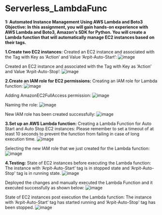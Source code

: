 # Serverless_LambdaFunc

**1: Automated Instance Management Using AWS Lambda and Boto3
Objective: In this assignment, you will gain hands-on experience with AWS Lambda and Boto3, Amazon's SDK for Python. You will create a Lambda function that will automatically manage EC2 instances based on their tags.**

**1.Create two EC2 instances:**
Created an EC2 instance and associated with the Tag with Key as ‘Action’ and Value ‘Arpit-Auto-Start’: 
![image](https://github.com/user-attachments/assets/6d2da873-e455-48a1-9a58-eb97088b7707)

Created an EC2 instance and associated with the Tag with Key as ‘Action’ and Value ‘Arpit-Auto-Stop’:
![image](https://github.com/user-attachments/assets/d62dc35c-ff91-42dc-90ee-0fb477838c3f)

**2.Create an IAM role for EC2 permissions:**
Creating an IAM role for Lambda function:
![image](https://github.com/user-attachments/assets/6cb7a508-04b3-4655-bf0f-2d0446847f3f)

Adding AmazonEC2FullAccess permission:
![image](https://github.com/user-attachments/assets/c4488f70-e719-4f6d-a39c-26e8549b3449)

Naming the role:
![image](https://github.com/user-attachments/assets/ae3e20ef-c1a3-41b5-9729-6bcbab3c307d)

New IAM role has been created successfully:
![image](https://github.com/user-attachments/assets/2a7bdb02-a0e2-4437-9977-18dea6f90e63)

**3.Set up an AWS Lambda function:**
Creating a Lambda Function for Auto Start and Auto Stop EC2 instances: 
Please remember to set a timeout of at least 10 seconds to prevent the function from failing in case of long execution time.
![image](https://github.com/user-attachments/assets/d38b014b-7fe5-4a4f-9c88-b51f39b8ac81)

Selecting the new IAM role that we just created for the Lambda function:
![image](https://github.com/user-attachments/assets/4662fd76-2b57-4b0f-bc96-d3fda41ccf9b)

**4.Testing:**
State of EC2 instances before executing the Lambda function: The instance with ‘Arpit-Auto-Start’ tag is in stopped state and ‘Arpit-Auto-Stop' tag is in running state.
![image](https://github.com/user-attachments/assets/ca0c761c-dcaa-4b63-bf7b-21b2a124800d)

Deployed the changes and manually executed the Lambda Function and it executed successfully as shown below:
![image](https://github.com/user-attachments/assets/16a97a94-f2c9-42b7-97b8-11098c3aac13)

State of EC2 instances post execution the Lambda function: The instance with ‘Arpit-Auto-Start’ tag has started running and ‘Arpit-Auto-Stop' tag has been stopped.
![image](https://github.com/user-attachments/assets/d8a27293-2726-43d3-be67-d65543907154)





